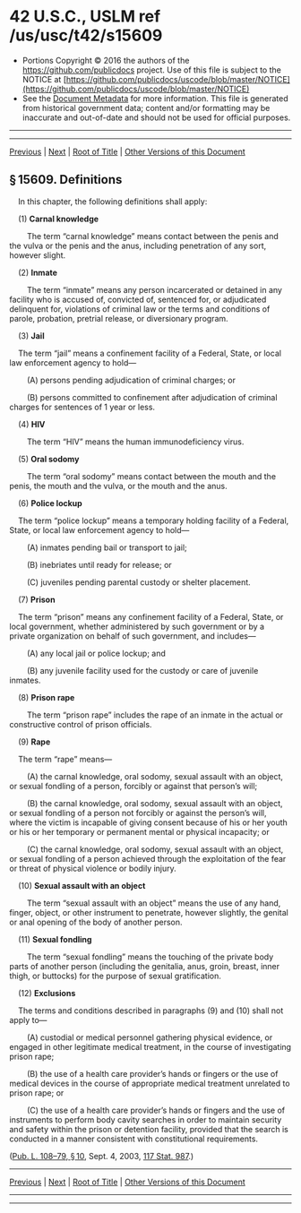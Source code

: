---
---

# 42 U.S.C., USLM ref /us/usc/t42/s15609

* Portions Copyright © 2016 the authors of the https://github.com/publicdocs project.
  Use of this file is subject to the NOTICE at [https://github.com/publicdocs/uscode/blob/master/NOTICE](https://github.com/publicdocs/uscode/blob/master/NOTICE)
* See the [Document Metadata](././../../../..//README.md) for more information.
  This file is generated from historical government data; content and/or formatting may be inaccurate and out-of-date and should not be used for official purposes.

----------
----------

[Previous](./../../../..//us/usc/t42/ch147/m__us_usc_t42_s15608.md) | [Next](./../../../..//us/usc/t42/ch148/m__us_usc_t42_ch148.md) | [Root of Title](./../../../../) | [Other Versions of this Document](https://publicdocs.github.io/go/links?ns=uslm&ref=%2Fus%2Fusc%2Ft42%2Fs15609)

## § 15609. Definitions

    In this chapter, the following definitions shall apply:

    (1) __Carnal knowledge__ 

        The term “carnal knowledge” means contact between the penis and the vulva or the penis and the anus, including penetration of any sort, however slight.

    (2) __Inmate__ 

        The term “inmate” means any person incarcerated or detained in any facility who is accused of, convicted of, sentenced for, or adjudicated delinquent for, violations of criminal law or the terms and conditions of parole, probation, pretrial release, or diversionary program.

    (3) __Jail__ 

    The term “jail” means a confinement facility of a Federal, State, or local law enforcement agency to hold—

        (A) persons pending adjudication of criminal charges; or

        (B) persons committed to confinement after adjudication of criminal charges for sentences of 1 year or less.

    (4) __HIV__ 

        The term “HIV” means the human immunodeficiency virus.

    (5) __Oral sodomy__ 

        The term “oral sodomy” means contact between the mouth and the penis, the mouth and the vulva, or the mouth and the anus.

    (6) __Police lockup__ 

    The term “police lockup” means a temporary holding facility of a Federal, State, or local law enforcement agency to hold—

        (A) inmates pending bail or transport to jail;

        (B) inebriates until ready for release; or

        (C) juveniles pending parental custody or shelter placement.

    (7) __Prison__ 

    The term “prison” means any confinement facility of a Federal, State, or local government, whether administered by such government or by a private organization on behalf of such government, and includes—

        (A) any local jail or police lockup; and

        (B) any juvenile facility used for the custody or care of juvenile inmates.

    (8) __Prison rape__ 

        The term “prison rape” includes the rape of an inmate in the actual or constructive control of prison officials.

    (9) __Rape__ 

    The term “rape” means—

        (A) the carnal knowledge, oral sodomy, sexual assault with an object, or sexual fondling of a person, forcibly or against that person’s will;

        (B) the carnal knowledge, oral sodomy, sexual assault with an object, or sexual fondling of a person not forcibly or against the person’s will, where the victim is incapable of giving consent because of his or her youth or his or her temporary or permanent mental or physical incapacity; or

        (C) the carnal knowledge, oral sodomy, sexual assault with an object, or sexual fondling of a person achieved through the exploitation of the fear or threat of physical violence or bodily injury.

    (10) __Sexual assault with an object__ 

        The term “sexual assault with an object” means the use of any hand, finger, object, or other instrument to penetrate, however slightly, the genital or anal opening of the body of another person.

    (11) __Sexual fondling__ 

        The term “sexual fondling” means the touching of the private body parts of another person (including the genitalia, anus, groin, breast, inner thigh, or buttocks) for the purpose of sexual gratification.

    (12) __Exclusions__ 

    The terms and conditions described in paragraphs (9) and (10) shall not apply to—

        (A) custodial or medical personnel gathering physical evidence, or engaged in other legitimate medical treatment, in the course of investigating prison rape;

        (B) the use of a health care provider’s hands or fingers or the use of medical devices in the course of appropriate medical treatment unrelated to prison rape; or

        (C) the use of a health care provider’s hands or fingers and the use of instruments to perform body cavity searches in order to maintain security and safety within the prison or detention facility, provided that the search is conducted in a manner consistent with constitutional requirements.

([Pub. L. 108–79, § 10][/us/pl/108/79/s10], Sept. 4, 2003, [117 Stat. 987][/us/stat/117/987].)

----------

[Previous](./../../../..//us/usc/t42/ch147/m__us_usc_t42_s15608.md) | [Next](./../../../..//us/usc/t42/ch148/m__us_usc_t42_ch148.md) | [Root of Title](./../../../../) | [Other Versions of this Document](https://publicdocs.github.io/go/links?ns=uslm&ref=%2Fus%2Fusc%2Ft42%2Fs15609)

----------
----------

[/us/pl/108/79/s10]: https://publicdocs.github.io/go/links?ns=uslm&ref=%2Fus%2Fpl%2F108%2F79%2Fs10
[/us/stat/117/987]: https://publicdocs.github.io/go/links?ns=uslm&ref=%2Fus%2Fstat%2F117%2F987



